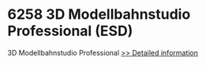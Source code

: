 # 6258 3D Modellbahnstudio Professional (ESD)
3D Modellbahnstudio Professional
[>> Detailed information](https://secure.element5.com/esales/product.html?productid=300640107&affiliateid=200057808)